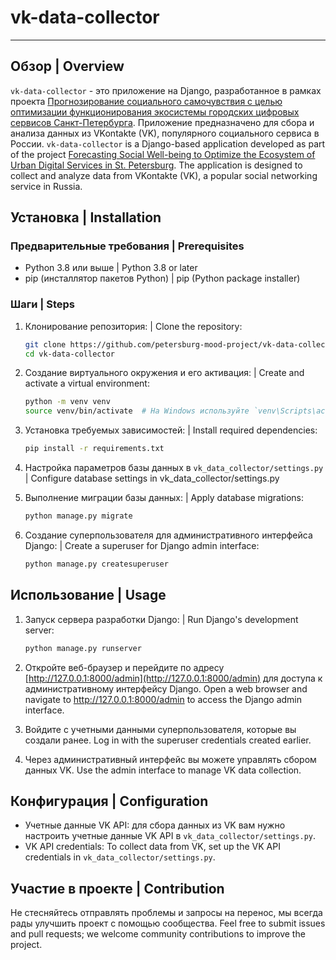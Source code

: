 # vk-data-collector

---

## Обзор | Overview
`vk-data-collector` - это приложение на Django, разработанное в рамках проекта [Прогнозирование социального самочувствия с целью оптимизации функционирования экосистемы городских цифровых сервисов Санкт-Петербурга](https://rscf.ru/project/23-28-10069/). Приложение предназначено для сбора и анализа данных из VKontakte (VK), популярного социального сервиса в России.
`vk-data-collector` is a Django-based application developed as part of the project [Forecasting Social Well-being to Optimize the Ecosystem of Urban Digital Services in St. Petersburg](https://rscf.ru/project/23-28-10069/). The application is designed to collect and analyze data from VKontakte (VK), a popular social networking service in Russia.

## Установка | Installation

### Предварительные требования | Prerequisites
- Python 3.8 или выше | Python 3.8 or later 
- pip (инсталлятор пакетов Python) | pip (Python package installer)

### Шаги | Steps
1. Клонирование репозитория: | Clone the repository:  
    ```bash
    git clone https://github.com/petersburg-mood-project/vk-data-collector.git
    cd vk-data-collector
    ```

2. Создание виртуального окружения и его активация: | Create and activate a virtual environment:
    ```bash
    python -m venv venv
    source venv/bin/activate  # На Windows используйте `venv\Scripts\activate`
    ```

3. Установка требуемых зависимостей: | Install required dependencies:
    ```bash
    pip install -r requirements.txt
    ```

4. Настройка параметров базы данных в `vk_data_collector/settings.py` | Configure database settings in vk_data_collector/settings.py

5. Выполнение миграции базы данных: | Apply database migrations:
    ```bash
    python manage.py migrate
    ```

6. Создание суперпользователя для административного интерфейса Django: | Create a superuser for Django admin interface:
    ```bash
    python manage.py createsuperuser
    ```

## Использование | Usage

1. Запуск сервера разработки Django: | Run Django's development server:
    ```bash
    python manage.py runserver
    ```

2. Откройте веб-браузер и перейдите по адресу [http://127.0.0.1:8000/admin](http://127.0.0.1:8000/admin) для доступа к административному интерфейсу Django.
   Open a web browser and navigate to http://127.0.0.1:8000/admin to access the Django admin interface.

4. Войдите с учетными данными суперпользователя, которые вы создали ранее.
   Log in with the superuser credentials created earlier.

5. Через административный интерфейс вы можете управлять сбором данных VK.
   Use the admin interface to manage VK data collection.

## Конфигурация | Configuration

- Учетные данные VK API: для сбора данных из VK вам нужно настроить учетные данные VK API в `vk_data_collector/settings.py`.
- VK API credentials: To collect data from VK, set up the VK API credentials in `vk_data_collector/settings.py`.

## Участие в проекте | Contribution

Не стесняйтесь отправлять проблемы и запросы на перенос, мы всегда рады улучшить проект с помощью сообщества.
Feel free to submit issues and pull requests; we welcome community contributions to improve the project.

